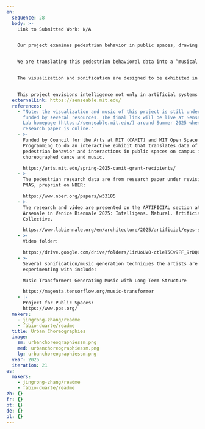```yaml
---
en:
  sequence: 28
  body: >-
    Link to Submitted Work: N/A


    Our project examines pedestrian behavior in public spaces, drawing on the observational work of urbanist William Whyte from the 1980s. Using computer vision, we compared footage of public spaces in New York, Philadelphia, and Boston from the 1980s with more recent footage from 2010. Our findings reveal that pedestrians are walking faster and lingering less, signaling a shift from streets as social spaces to more functional thoroughfares.


    We are translating this pedestrian behavioral data into a “musical score,” enabling visitors to hear the rhythms of public life across time and place. This score—both visual and sonic—invites audiences to reflect on how public spaces shape and are shaped by collective human intelligence. The musical interpretation also draws inspiration from composer John Cage, whose work explored the interplay between city sounds and artistic expression.


    The visualization and sonification are designed to be exhibited in public spaces, including the four original plazas studied by Whyte and Project for Public Spaces. For each space, the music and visual score can be adapted to its unique tempo and social dynamics. We are experimenting with AI-based generative music techniques such as Music Transformer: Generating Music with Long-Term Structure.


    This project envisions intelligence not only in artificial systems but in the emergent behaviors of everyday urban life—how people move, pause, and interact. By making those patterns audible and visible, we aim to spark conversation about the evolving nature of public space.
  externalLink: https://senseable.mit.edu/
  references:
    - "Note: the visualization and music of this project is still undergoing and
      funded by several resources. The final link will be live at Senseable City
      Lab homepage (https://senseable.mit.edu/) around Summer 2025 when the
      research paper is online."
    - >-
      Funded by Council for the Arts at MIT (CAMIT) and MIT Open Space
      Programming to do an interactive exhibit that translates data of
      pedestrian behavior and interactions in public spaces on campus into
      choreographed dance and music.

      https://arts.mit.edu/spring-2025-camit-grant-recipients/
    - >-
      The pedestrian research data are from research paper under revision at
      PNAS, preprint on NBER:

      https://www.nber.org/papers/w33185
    - >-
      The research and video are presented on the ARTIFICIAL section at the
      Arsenale in Venice Biennale 2025: Intelligens. Natural. Artificial.
      Collective.

      https://www.labiennale.org/en/architecture/2025/artificial/eyes-street
    - >-
      Video folder:

      https://drive.google.com/drive/folders/1irUoUV0-ctleT5Cv9FF_9rDQLH3SZ885?usp=sharing
    - >-
      Several sonification/music generation techniques the artists are
      experimenting with include:

      Music Transformer: Generating Music with Long-Term Structure

      https://magenta.tensorflow.org/music-transformer
    - |-
      Project for Public Spaces:
      https://www.pps.org/
  makers:
    - jingrong-zhang/readme
    - fábio-duarte/readme
  title: Urban Choreographies
  image:
    sm: urbanchoreographiessm.png
    med: urbanchoreographiessm.png
    lg: urbanchoreographiessm.png
  year: 2025
  iteration: 21
es:
  makers:
    - jingrong-zhang/readme
    - fábio-duarte/readme
zh: {}
fr: {}
pt: {}
de: {}
pl: {}
---
```

